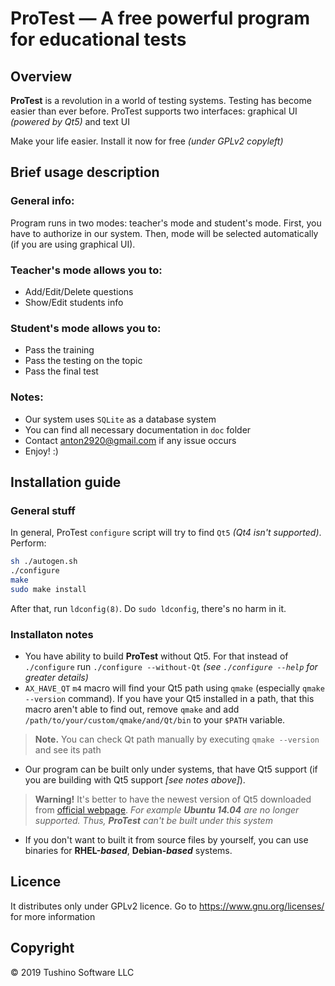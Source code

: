 # ProTest — A free powerful program for educational tests
## Overview
**ProTest** is a revolution in a world of testing systems. Testing has become easier than ever before.
ProTest supports two interfaces: graphical UI _(powered by Qt5)_ and text UI

Make your life easier. Install it now for free _(under GPLv2 copyleft)_

## Brief usage description
### General info:
Program runs in two modes: teacher's mode and student's mode. First, you have to authorize in our system. Then, mode will be selected automatically (if you are using graphical UI).

### Teacher's mode allows you to:
* Add/Edit/Delete questions
* Show/Edit students info
  
### Student's mode allows you to:
* Pass the training
* Pass the testing on the topic
* Pass the final test
    
### Notes:
* Our system uses `SQLite` as a database system
* You can find all necessary documentation in `doc` folder
* Contact anton2920@gmail.com if any issue occurs
* Enjoy! :)

## Installation guide
### General stuff
In general, ProTest `configure` script will try to find `Qt5` _(Qt4 isn't supported)_.
Perform: 
```bash
sh ./autogen.sh
./configure
make
sudo make install
```
After that, run `ldconfig(8)`.  Do `sudo ldconfig`, there's no harm in it.

### Installaton notes
* You have ability to build **ProTest** without Qt5. For that instead of `./configure` run `./configure --without-Qt` _(see `./configure --help` for greater details)_
* `AX_HAVE_QT` `m4` macro will find your Qt5 path using `qmake` (especially `qmake --version` command). If you have your Qt5 installed in a path, that this macro aren't able to find out, remove `qmake` and add `/path/to/your/custom/qmake/and/Qt/bin` to your `$PATH` variable.
> **Note.** You can check Qt path manually by executing `qmake --version` and see its path
* Our program can be built only under systems, that have Qt5 support (if you are building with Qt5 support _[see notes above]_).
> **Warning!** It's better to have the newest version of Qt5 downloaded from [official webpage](https://www.qt.io/download "Qt5 download page"). _For example **Ubuntu 14.04** are no longer supported. Thus, **ProTest** can't be built under this system_
* If you don't want to built it from source files by yourself, you can use binaries for **RHEL-_based_**, **Debian-_based_** systems.

## Licence
It distributes only under GPLv2 licence. Go to https://www.gnu.org/licenses/ for more information

## Copyright 
© 2019 Tushino Software LLC
